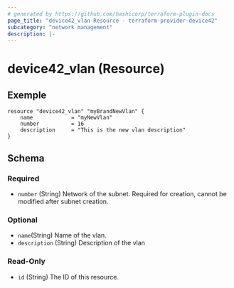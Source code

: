 ```yaml
---
# generated by https://github.com/hashicorp/terraform-plugin-docs
page_title: "device42_vlan Resource - terraform-provider-device42"
subcategory: "network management"
description: |-
---
```


# device42_vlan (Resource)


## Exemple 

```hcl
resource "device42_vlan" "myBrandNewVlan" {
    name            = "myNewVlan"
    number          = 16
    description     = "This is the new vlan description"
}
```



<!-- schema generated by tfplugindocs -->
## Schema

### Required

- `number` (String) Network of the subnet. Required for creation, cannot be modified after subnet creation.

### Optional

- `name`(String) Name of the vlan.
- `description` (String) Description of the vlan

### Read-Only

- `id` (String) The ID of this resource.